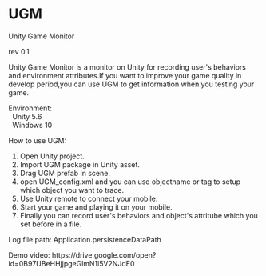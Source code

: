 # UGM
<p>Unity Game Monitor</p>
<p>rev 0.1</p>
<p>
Unity Game Monitor is a monitor on Unity for recording user's behaviors and environment attributes.If you want to improve your game quality in develop period,you can use UGM to get information when you testing your game.
</p>
<p>
Environment:<br>
&nbsp;&nbsp;Unity 5.6<br>
&nbsp;&nbsp;Windows 10<br>
</p>
<p>
How to use UGM:<br>
<ol>
<li>Open Unity project.</li>
<li>Import UGM package in Unity asset.</li>
<li>Drag UGM prefab in scene.</li>
<li>open UGM_config.xml and you can use objectname or tag to setup which object you want to trace.</li>
<li>Use Unity remote to connect your mobile.</li>
<li>Start your game and playing it on your mobile.</li>
<li>Finally you can record user's behaviors and object's attritube which you set before in a file.</li>
</ol>
</p>
<p>
Log file path: Application.persistenceDataPath 
</p>
<p>
Demo video: https://drive.google.com/open?id=0B97UBeHHjjpgeGlmN1l5V2NJdE0
</p>
